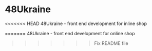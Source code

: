 # 48Ukraine
<<<<<<< HEAD
48Ukraine - front end development for inline shop

=======
48Ukraine - front end development for online shop
>>>>>>> Fix README file
